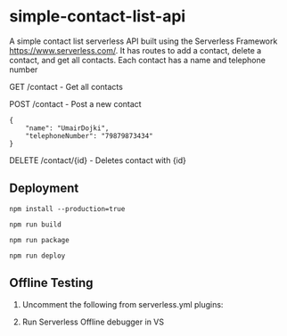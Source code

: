 ﻿# simple-contact-list-api

A simple contact list serverless API built using the Serverless Framework https://www.serverless.com/. It has routes to add a contact, delete a contact, and get all contacts. Each contact has a name and telephone number

GET /contact - Get all contacts

POST /contact - Post a new contact
```
{
    "name": "UmairDojki",
    "telephoneNumber": "79879873434"
}
```

DELETE /contact/{id} - Deletes contact with {id}

## Deployment

```
npm install --production=true

npm run build

npm run package

npm run deploy
```
## Offline Testing

1. Uncomment the following from serverless.yml plugins:

2. Run Serverless Offline debugger in VS
